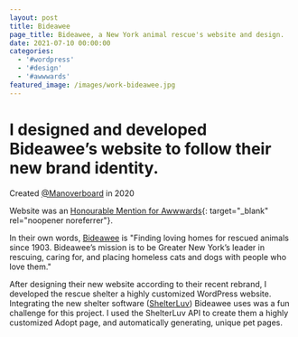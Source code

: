 ```yaml
---
layout: post
title: Bideawee
page_title: Bideawee, a New York animal rescue's website and design.
date: 2021-07-10 00:00:00
categories:
  - '#wordpress'
  - '#design'
  - '#awwwards'
featured_image: /images/work-bideawee.jpg
---
```

# I designed and developed Bideawee’s website to follow their new brand identity.

Created [@Manoverboard](https://manoverboard.com) in 2020

Website was an [Honourable Mention for Awwwards](https://www.awwwards.com/sites/bideawee){: target="_blank" rel="noopener noreferrer"}.

In their own words, [Bideawee](https://www.bideawee.org/) is "Finding loving homes for rescued animals since 1903. Bideawee’s mission is to be Greater New York’s leader in rescuing, caring for, and placing homeless cats and dogs with people who love them."

After designing their new website according to their recent rebrand, I developed the rescue shelter a highly customized WordPress website. Integrating the new shelter software ([ShelterLuv](https://www.shelterluv.com/)) Bideawee uses was a fun challenge for this project. I used the ShelterLuv API to create them a highly customized Adopt page, and automatically generating, unique pet pages.
